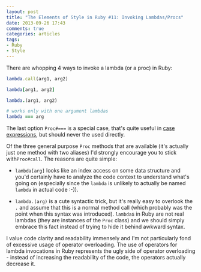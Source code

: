 ```yaml
---
layout: post
title: "The Elements of Style in Ruby #11: Invoking Lambdas/Procs"
date: 2013-09-26 17:43
comments: true
categories: articles
tags:
- Ruby
- Style
---
```


There are whopping 4 ways to invoke a lambda (or a proc) in Ruby:

``` ruby
lambda.call(arg1, arg2)

lambda[arg1, arg2]

lambda.(arg1, arg2)

# works only with one argument lambdas
lambda === arg
```

The last option `Proc#===` is a special case, that's quite useful
in [case expressions](http://batsov.com/articles/2013/09/24/lambdas-slash-procs-in-case-expressions/),
but should never the used directly.

Of the three general purpose `Proc` methods that are available (it's
actually just one method with two aliases) I'd strongly encourage you
to stick with`Proc#call`. The reasons are quite simple:

* `lambda[arg]` looks like an index access on some data structure and you'd certainly
have to analyze the code context to understand what's going on (especially since the `lambda` is unlikely to actually be named
`lambda` in actual code :-)).

* `lambda.(arg)` is a cute syntactic trick, but it's really easy to overlook the `.` and assume that this is a normal
method call (which probably was the point when this syntax was introduced). `lambda`s in Ruby are not real lambdas (they are instances of the `Proc` class) and we should simply embrace this fact instead of trying to hide it behind awkward syntax.

I value code clarity and readability immensely and I'm not particularly fond of excessive usage of
operator overloading. The use of operators for lambda invocations in Ruby represents the ugly side of operator overloading -
instead of increasing the readability of the code, the operators actually decrease it.
